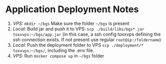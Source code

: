# Application Deployment Notes
1. _VPS:_ `mkdir ~/bgs` Make sure the folder `~/bgs` is present
2. _Local:_ Build jar and push it to VPS: `scp ./build/libs/bgs*.jar toxxvps:~/bgs/app.jar` (in this case, a ssh config toxxvps defining the ssh connection exists. If not present use regular `root@ip:/foldername`)
3. _Local:_ Push the deployment folder to VPS `scp ./deployment/* toxxvps:~/bgs/`, including the .env file.
4. _VPS_: Run `docker compose up` in `~/bgs` folder